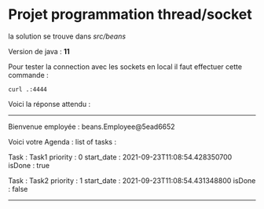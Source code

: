 # Projet programmation thread/socket

la solution se trouve dans *src/beans*

Version de java : **11**

Pour tester la connection avec les sockets en local il faut effectuer cette commande :

`curl .:4444`

Voici la réponse attendu :

---------------------------------
Bienvenue employée : beans.Employee@5ead6652

Voici votre Agenda :
list of tasks :

Task : Task1
priority : 0
start_date : 2021-09-23T11:08:54.428350700
isDone : true

Task : Task2
priority : 1
start_date : 2021-09-23T11:08:54.431348800
isDone : false


---------------------------------